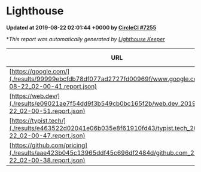 
# Lighthouse

**Updated at 2019-08-22 02:01:44 +0000 by [CircleCI #7255](https://circleci.com/gh/ItinerisLtd/lighthouse-keeper-example/7255)**

**This report was automatically generated by [Lighthouse Keeper](https://github.com/itinerisltd/lighthouse-keeper)*

| URL | Performance | Accessibility | Best Practices | SEO | PWA | Updated At |
| --- | --- | --- | --- | --- | --- | --- |
| [https://google.com/](./results/99999ebcfdb78df077ad2727fd00969f/www.google.com_2019-08-22_02-00-41.report.json) | 0.93 | 0.86 | 0.93 | 0.83 | 0.56 | 2019-08-22T02:00:41.202Z |
| [https://web.dev/](./results/e09021ae7f54dd9f3b549cb0bc165f2b/web.dev_2019-08-22_02-00-51.report.json) | 0.91 | 0.9 | 1 | 0.97 | 1 | 2019-08-22T02:00:51.352Z |
| [https://typist.tech/](./results/e463522d02041e06b035e8f61910fd43/typist.tech_2019-08-22_02-00-47.report.json) |  |  |  |  |  | 2019-08-22T02:00:47.647Z |
| [https://github.com/pricing](./results/aae423b045c13965ddf45c696df2484d/github.com_2019-08-22_02-00-38.report.json) | 0.85 | 0.93 | 0.93 | 0.92 | 0.56 | 2019-08-22T02:00:38.924Z |
